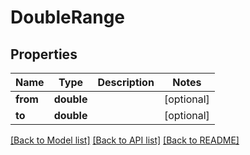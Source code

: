 # DoubleRange

## Properties
Name | Type | Description | Notes
------------ | ------------- | ------------- | -------------
**from** | **double** |  | [optional] 
**to** | **double** |  | [optional] 

[[Back to Model list]](../README.md#documentation-for-models) [[Back to API list]](../README.md#documentation-for-api-endpoints) [[Back to README]](../README.md)


